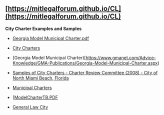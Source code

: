 ## [https://mitlegalforum.github.io/CL](https://mitlegalforum.github.io/CL)

**City Charter Examples and Samples**

* [Georgia Model Municipal Charter.pdf](https://landings.org/sites/default/files/resources/Incorporation/Georgia%20Model%20Municipal%20Charter.pdf)

* [City Charters](https://www.gmanet.com/Advice-Knowledge/City-Clerk-Handbook/City-Charters.asp)

* [Georgia Model Municipal Charter)[https://www.gmanet.com/Advice-Knowledge/GMA-Publications/Georgia-Model-Municipal-Charter.aspx)

* [Samples of City Charters - Charter Review Committee (2008) - City of North Miami Beach, Florida](http://www.citynmb.com/index.asp?Type=B_BASIC&SEC=%7BD213D66F-06FA-46F9-857C-379527E0C579%7D&DE=%7BC797C370-51C9-415C-91C3-E31DE414530B%7D)

* [Municipal Charters](http://www.nlc.org/municipal-charters)

* [[ModelCharterTB.PDF](http://nocofoshojrvbc.tripod.com/sitebuildercontent/sitebuilderfiles/modelchartertbbridgeton.pdf)

* [General Law City](https://www.cacities.org/Resources-Documents/Resources-Section/Charter-Cities/Chart_General_Law_v-_Charter_Cities-07-26-11)

